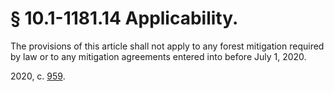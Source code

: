 # § 10.1-1181.14 Applicability.

<p>The provisions of this article shall not apply to any forest mitigation required by law or to any mitigation agreements entered into before July 1, 2020.</p><p>2020, c. <a href='http://lis.virginia.gov/cgi-bin/legp604.exe?201+ful+CHAP0959'>959</a>.</p>